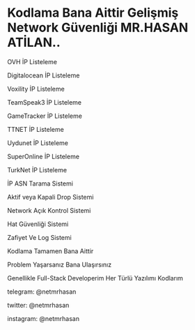 # Kodlama Bana Aittir Gelişmiş Network Güvenliği MR.HASAN ATİLAN..
<p> OVH İP Listeleme
<p> Digitalocean İP Listeleme
<p> Voxility İP Listeleme
<p> TeamSpeak3 İP Listeleme
<p> GameTracker İP Listeleme
<p> TTNET İP Listeleme
<p> Uydunet İP Listeleme
<p> SuperOnline İP Listeleme
<p> TurkNet İP Listeleme
<p> İP ASN Tarama Sistemi
<p> Aktif veya Kapali Drop Sistemi
<p> Network Açık Kontrol Sistemi
<p> Hat Güvenliği Sistemi
<p> Zafiyet Ve Log Sistemi
  
<p> Kodlama Tamamen Bana Aittir
<p> Problem Yaşarsanız Bana Ulaşırsınız
<p> Genellikle Full-Stack Developerim Her Türlü Yazılımı Kodlarım

<p> telegram: @netmrhasan
<p> twitter: @netmrhasan
<p> instagram: @netmrhasan

